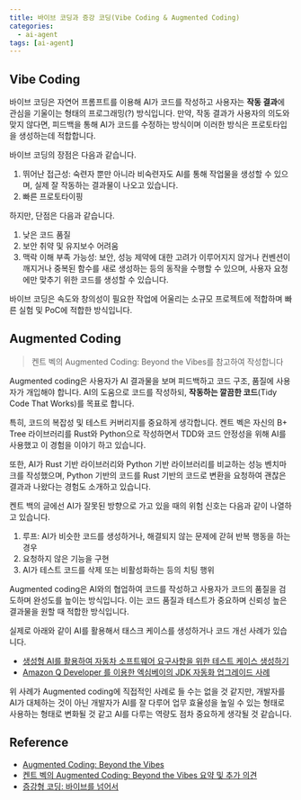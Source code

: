 ```yaml
---
title: 바이브 코딩과 증강 코딩(Vibe Coding & Augmented Coding)
categories:
  - ai-agent
tags: [ai-agent]
---
```

## Vibe Coding
바이브 코딩은 자연어 프롬프트를 이용해 AI가 코드를 작성하고 사용자는 **작동 결과**에 관심을 기울이는 형태의 프로그래밍(?) 방식입니다. 만약, 작동 결과가 사용자의 의도와 맞지 않다면, 피드백을 통해 AI가 코드를 수정하는 방식이며 이러한 방식은 프로토타입을 생성하는데 적합합니다.

바이브 코딩의 장점은 다음과 같습니다.
1. 뛰어난 접근성: 숙련자 뿐만 아니라 비숙련자도 AI를 통해 작업물을 생성할 수 있으며, 실제 잘 작동하는 결과물이 나오고 있습니다.
2. 빠른 프로토타이핑

하지만, 단점은 다음과 같습니다.
1. 낮은 코드 품질
2. 보안 취약 및 유지보수 어려움
3. 맥락 이해 부족 가능성: 보안, 성능 제약에 대한 고려가 이루어지지 않거나 컨벤션이 깨지거나 중복된 함수를 새로 생성하는 등의 동작을 수행할 수 있으며, 사용자 요청에만 맞추기 위한 코드를 생성할 수 있습니다.

바이브 코딩은 속도와 창의성이 필요한 작업에 어울리는 소규모 프로젝트에 적합하며 빠른 실험 및 PoC에 적합한 방식입니다.

## Augmented Coding
> 켄트 벡의 Augmented Coding: Beyond the Vibes를 참고하여 작성합니다

Augmented coding은 사용자가 AI 결과물을 보며 피드백하고 코드 구조, 품질에 사용자가 개입해야 합니다. AI의 도움으로 코드를 작성하되, **작동하는 깔끔한 코드**(Tidy Code That Works)를 목표로 합니다.

특히, 코드의 복잡성 및 테스트 커버리지를 중요하게 생각합니다. 켄트 벡은 자신의 B+ Tree 라이브러리를 Rust와 Python으로 작성하면서 TDD와 코드 안정성을 위해 AI를 사용했고 이 경험을 이야기 하고 있습니다.

또한, AI가 Rust 기반 라이브러리와 Python 기반 라이브러리를 비교하는 성능 벤치마크를 작성했으며, Python 기반의 코드를 Rust 기반의 코드로 변환을 요청하여 괜찮은 결과과 나왔다는 경험도 소개하고 있습니다.

켄트 백의 글에선 AI가 잘못된 방향으로 가고 있을 때의 위험 신호는 다음과 같이 나열하고 있습니다.
1. 루프: AI가 비슷한 코드를 생성하거나, 해결되지 않는 문제에 갇혀 반복 행동을 하는 경우
2. 요청하지 않은 기능을 구현
3. AI가 테스트 코드를 삭제 또는 비활성화하는 등의 치팅 행위

Augmented coding은 AI와의 협업하여 코드를 작성하고 사용자가 코드의 품질을 검도하며 완성도를 높이는 방식입니다. 이는 코드 품질과 테스트가 중요하며 신뢰성 높은 결과물을 원할 때 적합한 방식입니다.

실제로 아래와 같이 AI를 활용해서 태스크 케이스를 생성하거나 코드 개선 사례가 있습니다.
- [생성형 AI를 활용하여 자동차 소프트웨어 요구사항을 위한 테스트 케이스 생성하기](https://aws.amazon.com/ko/blogs/tech/using-generative-ai-to-create-test-cases-for-software-requirements/)
- [Amazon Q Developer 를 이용한 엑심베이의 JDK 자동화 업그레이드 사례](https://aws.amazon.com/ko/blogs/tech/q-developer-eximbay-journey/)

위 사례가 Augmented coding에 직접적인 사례로 들 수는 없을 것 같지만, 개발자를 AI가 대체하는 것이 아닌 개발자가 AI를 잘 다루어 업무 효율성을 높일 수 있는 형태로 사용하는 형태로 변화될 것 같고 AI를 다루는 역량도 점차 중요하게 생각될 것 같습니다.

## Reference
- [Augmented Coding: Beyond the Vibes](https://tidyfirst.substack.com/p/augmented-coding-beyond-the-vibes)
- [켄트 벡의 Augmented Coding: Beyond the Vibes 요약 및 추가 의견](https://www.linkedin.com/pulse/%EC%BC%84%ED%8A%B8-%EB%B2%A1%EC%9D%98-augmented-coding-beyond-vibes-%EC%9A%94%EC%95%BD-%EB%B0%8F-%EC%B6%94%EA%B0%80-%EC%9D%98%EA%B2%AC-toby-lee-mcy8e/?utm_source=chatgpt%2Ecom&originalSubdomain=kr)
- [증강형 코딩: 바이브를 넘어서](https://news.hada.io/topic?id=21733)